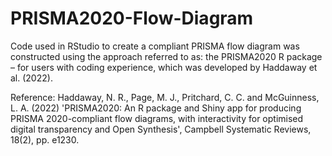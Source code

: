 # PRISMA2020-Flow-Diagram
Code used in RStudio to create a compliant PRISMA flow diagram was constructed using the approach referred to as: the PRISMA2020 R package – for users with coding experience, which was developed by Haddaway et al. (2022). 

Reference: Haddaway, N. R., Page, M. J., Pritchard, C. C. and McGuinness, L. A. (2022) 'PRISMA2020: An R package and Shiny app for producing PRISMA 2020-compliant flow diagrams, with interactivity for optimised digital transparency and Open Synthesis', Campbell Systematic Reviews, 18(2), pp. e1230.
